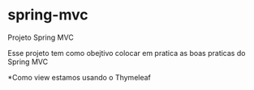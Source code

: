 # spring-mvc

Projeto Spring MVC

Esse projeto tem como obejtivo colocar em pratica as boas praticas do Spring MVC

*Como view estamos usando o Thymeleaf
